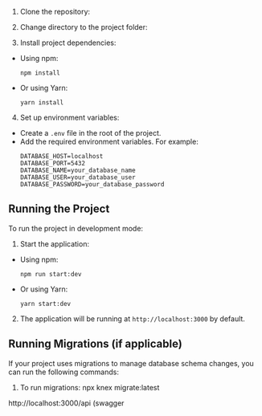 1. Clone the repository:

2. Change directory to the project folder:


3. Install project dependencies:
- Using npm:
  ```
  npm install
  ```
- Or using Yarn:
  ```
  yarn install
  ```

4. Set up environment variables:
- Create a `.env` file in the root of the project.
- Add the required environment variables. For example:
  ```
  DATABASE_HOST=localhost
  DATABASE_PORT=5432
  DATABASE_NAME=your_database_name
  DATABASE_USER=your_database_user
  DATABASE_PASSWORD=your_database_password
  ```

## Running the Project

To run the project in development mode:

1. Start the application:
- Using npm:
  ```
  npm run start:dev
  ```
- Or using Yarn:
  ```
  yarn start:dev
  ```

2. The application will be running at `http://localhost:3000` by default.

## Running Migrations (if applicable)

If your project uses migrations to manage database schema changes, you can run the following commands:

1. To run migrations: npx knex migrate:latest

http://localhost:3000/api (swagger
